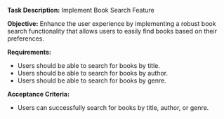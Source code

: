 **Task Description:**
Implement Book Search Feature

**Objective:**
Enhance the user experience by implementing a robust book search functionality that allows users to easily find books based on their preferences.

**Requirements:**
- Users should be able to search for books by title.
- Users should be able to search for books by author.
- Users should be able to search for books by genre.

**Acceptance Criteria:**
- Users can successfully search for books by title, author, or genre.
